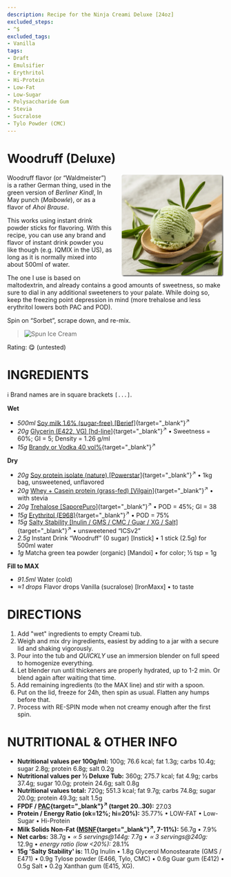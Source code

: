 ```yaml
---
description: Recipe for the Ninja Creami Deluxe [24oz]
excluded_steps:
- ^$
excluded_tags:
- Vanilla
tags:
- Draft
- Emulsifier
- Erythritol
- Hi-Protein
- Low-Fat
- Low-Sugar
- Polysaccharide Gum
- Stevia
- Sucralose
- Tylo Powder (CMC)
---
```

# Woodruff (Deluxe)
<img style="float: right; margin-left: 1.5em;" width=240 alt="Logo" src="logo-woodruff.webp" />

Woodruff flavor (or “Waldmeister”) is a rather German thing, used in the green version of *Berliner Kindl*,
In May punch (*Maibowle*), or as a flavor of *Ahoi Brause*.

This works using instant drink powder sticks for flavoring.
With this recipe, you can use any brand and flavor of instant drink powder you like though (e.g. IQMIX in the US),
as long as it is normally mixed into about 500ml of water.

The one I use is based on maltodextrin, and already contains a good amounts of sweetness,
so make sure to dial in any additional sweeteners to your palate.
While doing so, keep the freezing point depression in mind (more trehalose and less erythritol lowers both PAC and POD).

Spin on “Sorbet”, scrape down, and re-mix.
> <img width=360 alt="Spun Ice Cream" src="" class="zoomable" />

Rating: 😋 (untested)

# INGREDIENTS

ℹ️ Brand names are in square brackets `[...]`.

**Wet**

  - _500ml_ [Soy milk 1.6% (sugar-free) \[Berief\]](/ice-creamery/info/ingredients/#soy-milk){target="_blank"}<sup>↗</sup>
  - _20g_ [Glycerin (E422, VG) \[hd-line\]](/ice-creamery/info/ingredients/#vegetable-glycerin-glycerol-vg-e422){target="_blank"}<sup>↗</sup> • Sweetness = 60%; GI = 5; Density = 1.26 g/ml
  - _15g_ [Brandy or Vodka 40 vol%](/ice-creamery/info/ingredients/#alcohol-ethanol){target="_blank"}<sup>↗</sup>

**Dry**

  - _20g_ [Soy protein isolate (nature) \[Powerstar\]](/ice-creamery/info/ingredients/#soy-protein-isolate){target="_blank"}<sup>↗</sup> • 1kg bag, unsweetened, unflavored
  - _20g_ [Whey + Casein protein (grass-fed) \[Vilgain\]](/ice-creamery/info/ingredients/#whey-protein){target="_blank"}<sup>↗</sup> • with stevia
  - _20g_ [Trehalose \[SaporePuro\]](/ice-creamery/info/ingredients/#trehalose-e965){target="_blank"}<sup>↗</sup> • POD = 45%; GI = 38
  - _15g_ [Erythritol (E968)](/ice-creamery/info/ingredients/#erythritol-e968){target="_blank"}<sup>↗</sup> • POD = 75%
  - _15g_ [Salty Stability \[Inulin / GMS / CMC / Guar / XG / Salt\]](/ice-creamery/S/Salty%20Stability/){target="_blank"}<sup>↗</sup> • unsweetened “ICSv2”
  - _2.5g_ Instant Drink “Woodruff” (0 sugar) [Instick] • 1 stick (2.5g) for 500ml water
  - _1g_ Matcha green tea powder (organic) [Mandoi] • for color; ½ tsp = 1g

**Fill to MAX**

  - _91.5ml_ Water (cold)
  - _≈1 drops_ Flavor drops Vanilla (sucralose) [IronMaxx] • to taste

# DIRECTIONS

 1. Add "wet" ingredients to empty Creami tub.
 1. Weigh and mix dry ingredients, easiest by adding to a jar with a secure lid and shaking vigorously.
 1. Pour into the tub and *QUICKLY* use an immersion blender on full speed to homogenize everything.
 1. Let blender run until thickeners are properly hydrated, up to 1-2 min. Or blend again after waiting that time.
 1. Add remaining ingredients (to the MAX line) and stir with a spoon.
 1. Put on the lid, freeze for 24h, then spin as usual. Flatten any humps before that.
 1. Process with RE-SPIN mode when not creamy enough after the first spin.

# NUTRITIONAL & OTHER INFO
- **Nutritional values per 100g/ml:** 100g; 76.6 kcal; fat 1.3g; carbs 10.4g; sugar 2.8g; protein 6.8g; salt 0.2g
- **Nutritional values per ½ Deluxe Tub:** 360g; 275.7 kcal; fat 4.9g; carbs 37.4g; sugar 10.0g; protein 24.6g; salt 0.8g
- **Nutritional values total:** 720g; 551.3 kcal; fat 9.7g; carbs 74.8g; sugar 20.0g; protein 49.3g; salt 1.5g
- **FPDF / [PAC](/ice-creamery/info/glossary/#potere-anti-congelante-pac){target="_blank"}<sup>↗</sup> (target 20..30):** 27.03
- **Protein / Energy Ratio (ok=12%; hi=20%):** 35.77% • LOW-FAT • Low-Sugar • Hi-Protein
- **Milk Solids Non-Fat ([MSNF](/ice-creamery/info/glossary/#milk-solids-not-fat-msnf){target="_blank"}<sup>↗</sup>, 7-11%):** 56.7g • 7.9%
- **Net carbs:** 38.7g • *∝ 5 servings@144g:* 7.7g • *∝ 3 servings@240g:* 12.9g • *energy ratio (low <20%):* 28.1%
- **15g 'Salty Stability' is:** 11.0g Inulin • 1.8g Glycerol Monostearate (GMS / E471) • 0.9g Tylose powder (E466, Tylo, CMC) • 0.6g Guar gum (E412) • 0.5g Salt • 0.2g Xanthan gum (E415, XG).
